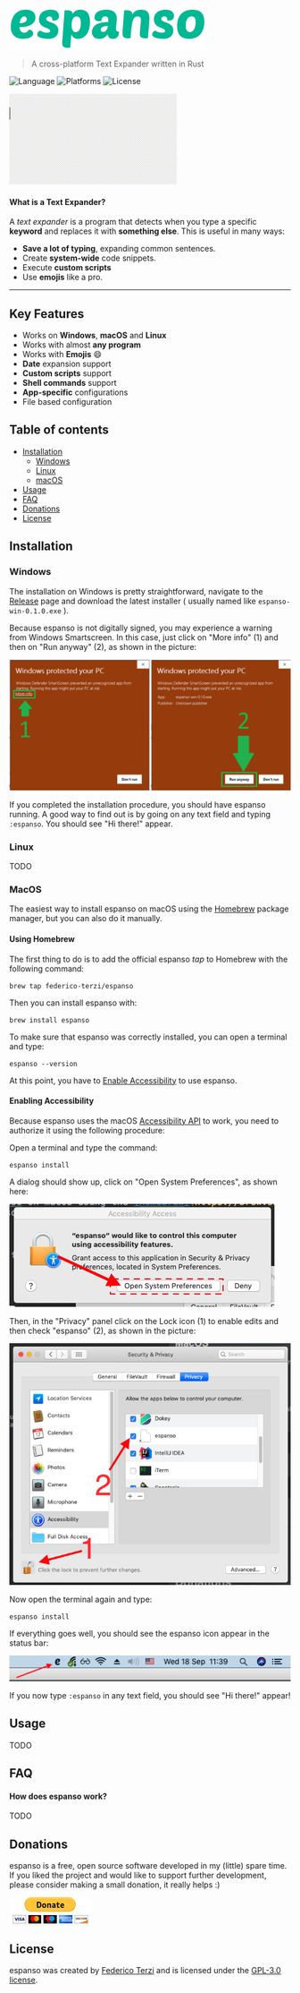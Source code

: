 ![espanso](images/titlebar.png)

> A cross-platform Text Expander written in Rust

![Language](https://img.shields.io/badge/language-rust-orange)
![Platforms](https://img.shields.io/badge/platforms-Windows%2C%20macOS%20and%20Linux-blue)
![License](https://img.shields.io/github/license/federico-terzi/espanso)

![example](images/example.gif)

#### What is a Text Expander?

A *text expander* is a program that detects when you type
a specific **keyword** and replaces it with **something else**. 
This is useful in many ways:
* **Save a lot of typing**, expanding common sentences.
* Create **system-wide** code snippets.
* Execute **custom scripts**
* Use **emojis** like a pro.

___

## Key Features

* Works on **Windows**, **macOS** and **Linux**
* Works with almost **any program**
* Works with **Emojis** 😄
* **Date** expansion support
* **Custom scripts** support
* **Shell commands** support
* **App-specific** configurations
* File based configuration

## Table of contents

- [Installation](#installation)
    - [Windows](#install-windows)
    - [Linux](#install-linux)
    - [macOS](#install-macos)
- [Usage](#usage)
- [FAQ](#faq)
- [Donations](#donations)
- [License](#license)

## Installation

### <a name="install-windows"></a>Windows

The installation on Windows is pretty straightforward, navigate to the
[Release](https://github.com/federico-terzi/espanso/releases) page and
download the latest installer ( usually named like 
`espanso-win-0.1.0.exe` ).

Because espanso is not digitally signed, you may experience a warning from
Windows Smartscreen. In this case, just click on "More info" (1) and then
on "Run anyway" (2), as shown in the picture:

![Windows Smartscreen](images/windows-smartscreen.png)

If you completed the installation procedure, you should have espanso running.
A good way to find out is by going on any text field and typing `:espanso`. 
You should see "Hi there!" appear.

### <a name="install-linux"></a>Linux

TODO

### <a name="install-macos"></a>MacOS

The easiest way to install espanso on macOS using the [Homebrew](https://brew.sh/)
package manager, but you can also do it manually.

#### Using Homebrew

The first thing to do is to add the official espanso *tap* to Homebrew with
the following command:

```
brew tap federico-terzi/espanso
```

Then you can install espanso with:

```
brew install espanso
```

To make sure that espanso was correctly installed, you can open a terminal and type:

```
espanso --version
```

At this point, you have to [Enable Accessibility](#enabling-accessibility) to use espanso.

#### Enabling Accessibility

Because espanso uses the macOS [Accessibility API](https://developer.apple.com/library/archive/documentation/Accessibility/Conceptual/AccessibilityMacOSX/)
to work, you need to authorize it using the following procedure:

Open a terminal and type the command:

```
espanso install
```

A dialog should show up, click on "Open System Preferences", as shown here:

![Accessibility Prompt](images/accessibility-prompt.png)

Then, in the "Privacy" panel click on the Lock icon (1) to enable edits and 
then check "espanso" (2), as shown in the picture:

![Accessibility Settings](images/accessibility-macos-enable.png)

Now open the terminal again and type:

```
espanso install
```

If everything goes well, you should see the espanso icon appear in the status bar:

![macOS status bar icon](images/espanso-icon-macos-statusbar.png)

If you now type `:espanso` in any text field, you should see "Hi there!" appear! 

## Usage

TODO

## FAQ

#### How does espanso work?

TODO

## Donations

espanso is a free, open source software developed in my (little) spare time.
If you liked the project and would like to support further development, 
please consider making a small donation, it really helps :)

[![Donate with PayPal](images/donate.gif)](https://www.paypal.com/cgi-bin/webscr?cmd=_s-xclick&hosted_button_id=FHNLR5DRS267E&source=url)

## License

espanso was created by [Federico Terzi](http://federicoterzi.com)
and is licensed under the [GPL-3.0 license](/LICENSE).